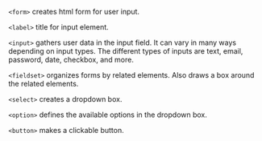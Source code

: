 `<form>` creates html form for user input.

`<label>` title for input element.

`<input>` gathers user data in the input field. It can vary in many ways depending on input types. The different types of inputs are text, email, password, date, checkbox, and more.

`<fieldset>` organizes forms by related elements. Also draws a box around the related elements.

`<select>` creates a dropdown box.

`<option>` defines the available options in the dropdown box.

`<button>` makes a clickable button.